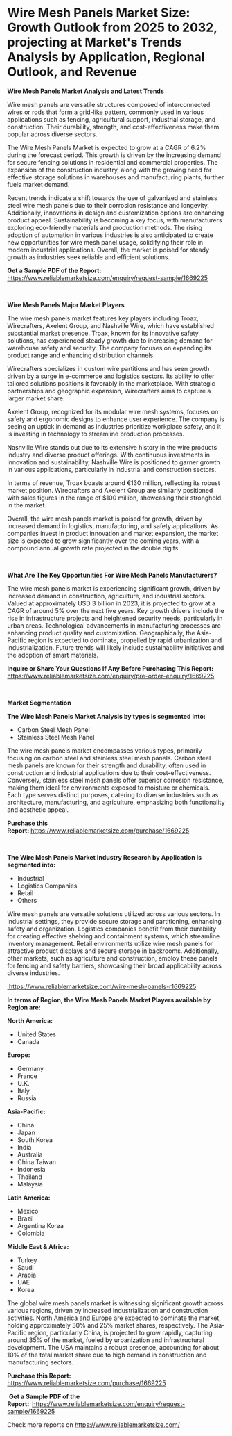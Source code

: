 <p><h1>Wire Mesh Panels Market Size: Growth Outlook from 2025 to 2032, projecting at Market's Trends Analysis by Application, Regional Outlook, and Revenue</h1></p><p><strong>Wire Mesh Panels Market Analysis and Latest Trends</strong></p>
<p><p>Wire mesh panels are versatile structures composed of interconnected wires or rods that form a grid-like pattern, commonly used in various applications such as fencing, agricultural support, industrial storage, and construction. Their durability, strength, and cost-effectiveness make them popular across diverse sectors.</p><p>The Wire Mesh Panels Market is expected to grow at a CAGR of 6.2% during the forecast period. This growth is driven by the increasing demand for secure fencing solutions in residential and commercial properties. The expansion of the construction industry, along with the growing need for effective storage solutions in warehouses and manufacturing plants, further fuels market demand.</p><p>Recent trends indicate a shift towards the use of galvanized and stainless steel wire mesh panels due to their corrosion resistance and longevity. Additionally, innovations in design and customization options are enhancing product appeal. Sustainability is becoming a key focus, with manufacturers exploring eco-friendly materials and production methods. The rising adoption of automation in various industries is also anticipated to create new opportunities for wire mesh panel usage, solidifying their role in modern industrial applications. Overall, the market is poised for steady growth as industries seek reliable and efficient solutions.</p></p>
<p><strong>Get a Sample PDF of the Report:&nbsp;</strong> <a href="https://www.reliablemarketsize.com/enquiry/request-sample/1669225?utm_campaign=2290&utm_medium=2&utm_source=Github&utm_content=ia&utm_term=17022025&utm_id=wire-mesh-panels">https://www.reliablemarketsize.com/enquiry/request-sample/1669225</a></p>
<p>&nbsp;</p>
<p><strong>Wire Mesh Panels Major Market Players</strong></p>
<p><p>The wire mesh panels market features key players including Troax, Wirecrafters, Axelent Group, and Nashville Wire, which have established substantial market presence. Troax, known for its innovative safety solutions, has experienced steady growth due to increasing demand for warehouse safety and security. The company focuses on expanding its product range and enhancing distribution channels.</p><p>Wirecrafters specializes in custom wire partitions and has seen growth driven by a surge in e-commerce and logistics sectors. Its ability to offer tailored solutions positions it favorably in the marketplace. With strategic partnerships and geographic expansion, Wirecrafters aims to capture a larger market share.</p><p>Axelent Group, recognized for its modular wire mesh systems, focuses on safety and ergonomic designs to enhance user experience. The company is seeing an uptick in demand as industries prioritize workplace safety, and it is investing in technology to streamline production processes.</p><p>Nashville Wire stands out due to its extensive history in the wire products industry and diverse product offerings. With continuous investments in innovation and sustainability, Nashville Wire is positioned to garner growth in various applications, particularly in industrial and construction sectors.</p><p>In terms of revenue, Troax boasts around €130 million, reflecting its robust market position. Wirecrafters and Axelent Group are similarly positioned with sales figures in the range of $100 million, showcasing their stronghold in the market.</p><p>Overall, the wire mesh panels market is poised for growth, driven by increased demand in logistics, manufacturing, and safety applications. As companies invest in product innovation and market expansion, the market size is expected to grow significantly over the coming years, with a compound annual growth rate projected in the double digits.</p></p>
<p>&nbsp;</p>
<p><strong>What Are The Key Opportunities For Wire Mesh Panels Manufacturers?</strong></p>
<p><p>The wire mesh panels market is experiencing significant growth, driven by increased demand in construction, agriculture, and industrial sectors. Valued at approximately USD 3 billion in 2023, it is projected to grow at a CAGR of around 5% over the next five years. Key growth drivers include the rise in infrastructure projects and heightened security needs, particularly in urban areas. Technological advancements in manufacturing processes are enhancing product quality and customization. Geographically, the Asia-Pacific region is expected to dominate, propelled by rapid urbanization and industrialization. Future trends will likely include sustainability initiatives and the adoption of smart materials.</p></p>
<p><strong>Inquire or Share Your Questions If Any Before Purchasing This Report:</strong> <a href="https://www.reliablemarketsize.com/enquiry/pre-order-enquiry/1669225?utm_campaign=2290&utm_medium=2&utm_source=Github&utm_content=ia&utm_term=17022025&utm_id=wire-mesh-panels">https://www.reliablemarketsize.com/enquiry/pre-order-enquiry/1669225</a></p>
<p>&nbsp;</p>
<p><strong>Market Segmentation</strong></p>
<p><strong>The Wire Mesh Panels Market Analysis by types is segmented into:</strong></p>
<p><ul><li>Carbon Steel Mesh Panel</li><li>Stainless Steel Mesh Panel</li></ul></p>
<p><p>The wire mesh panels market encompasses various types, primarily focusing on carbon steel and stainless steel mesh panels. Carbon steel mesh panels are known for their strength and durability, often used in construction and industrial applications due to their cost-effectiveness. Conversely, stainless steel mesh panels offer superior corrosion resistance, making them ideal for environments exposed to moisture or chemicals. Each type serves distinct purposes, catering to diverse industries such as architecture, manufacturing, and agriculture, emphasizing both functionality and aesthetic appeal.</p></p>
<p><strong>Purchase this Report:&nbsp;</strong><a href="https://www.reliablemarketsize.com/purchase/1669225?utm_campaign=2290&utm_medium=2&utm_source=Github&utm_content=ia&utm_term=17022025&utm_id=wire-mesh-panels">https://www.reliablemarketsize.com/purchase/1669225</a></p>
<p>&nbsp;</p>
<p><strong>The Wire Mesh Panels Market Industry Research by Application is segmented into:</strong></p>
<p><ul><li>Industrial</li><li>Logistics Companies</li><li>Retail</li><li>Others</li></ul></p>
<p><p>Wire mesh panels are versatile solutions utilized across various sectors. In industrial settings, they provide secure storage and partitioning, enhancing safety and organization. Logistics companies benefit from their durability for creating effective shelving and containment systems, which streamline inventory management. Retail environments utilize wire mesh panels for attractive product displays and secure storage in backrooms. Additionally, other markets, such as agriculture and construction, employ these panels for fencing and safety barriers, showcasing their broad applicability across diverse industries.</p></p>
<p><a href="https://www.reliablemarketsize.com/wire-mesh-panels-r1669225?utm_campaign=2290&utm_medium=2&utm_source=Github&utm_content=ia&utm_term=17022025&utm_id=wire-mesh-panels">&nbsp;https://www.reliablemarketsize.com/wire-mesh-panels-r1669225</a></p>
<p><strong>In terms of Region, the Wire Mesh Panels Market Players available by Region are:</strong></p>
<p>
    <p> <strong> North America: </strong>
        <ul>
            <li>United States</li>
            <li>Canada</li>
        </ul>
        </p> 
    <p> <strong> Europe: </strong>
        <ul>
            <li>Germany</li>
            <li>France</li>
            <li>U.K.</li>
            <li>Italy</li>
            <li>Russia</li>
        </ul>
        </p> 
    <p> <strong> Asia-Pacific: </strong>
        <ul>
            <li>China</li>
            <li>Japan</li>
            <li>South Korea</li>
            <li>India</li>
            <li>Australia</li>
            <li>China Taiwan</li>
            <li>Indonesia</li>
            <li>Thailand</li>
            <li>Malaysia</li>
        </ul>
        </p> 
    <p> <strong> Latin America: </strong>
        <ul>
            <li>Mexico</li>
            <li>Brazil</li>
            <li>Argentina Korea</li>
            <li>Colombia</li>
        </ul>
        </p> 
    <p> <strong> Middle East & Africa: </strong>
        <ul>
            <li>Turkey</li>
            <li>Saudi</li>
            <li>Arabia</li>
            <li>UAE</li>
            <li>Korea</li>
        </ul>
    </p>
    </p>
<p><p>The global wire mesh panels market is witnessing significant growth across various regions, driven by increased industrialization and construction activities. North America and Europe are expected to dominate the market, holding approximately 30% and 25% market shares, respectively. The Asia-Pacific region, particularly China, is projected to grow rapidly, capturing around 35% of the market, fueled by urbanization and infrastructural development. The USA maintains a robust presence, accounting for about 10% of the total market share due to high demand in construction and manufacturing sectors.</p></p>
<p><strong>Purchase this Report: </strong><a href="https://www.reliablemarketsize.com/purchase/1669225?utm_campaign=2290&utm_medium=2&utm_source=Github&utm_content=ia&utm_term=17022025&utm_id=wire-mesh-panels">https://www.reliablemarketsize.com/purchase/1669225</a></p>
<p>&nbsp;<strong>Get a Sample PDF of the Report:&nbsp;&nbsp;</strong><a href="https://www.reliablemarketsize.com/enquiry/request-sample/1669225?utm_campaign=2290&utm_medium=2&utm_source=Github&utm_content=ia&utm_term=17022025&utm_id=wire-mesh-panels">https://www.reliablemarketsize.com/enquiry/request-sample/1669225</a></p>
<p><strong></strong></p>
<p>Check more reports on <a href="https://www.reliablemarketsize.com/?utm_campaign=2290&utm_medium=2&utm_source=Github&utm_content=ia&utm_term=17022025&utm_id=wire-mesh-panels">https://www.reliablemarketsize.com/</a></p>